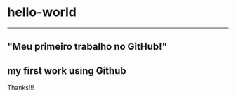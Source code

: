 # hello-world
----
"Meu primeiro trabalho no GitHub!"
----
my first work using Github
---
Thanks!!!

